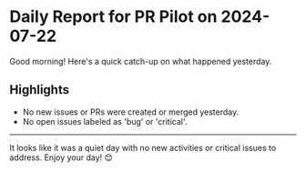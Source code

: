 # Daily Report for PR Pilot on 2024-07-22

Good morning! Here's a quick catch-up on what happened yesterday.

## Highlights
- No new issues or PRs were created or merged yesterday.
- No open issues labeled as 'bug' or 'critical'.

---

It looks like it was a quiet day with no new activities or critical issues to address. Enjoy your day! 😊